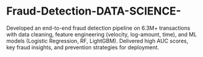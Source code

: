 # Fraud-Detection-DATA-SCIENCE-
Developed an end-to-end fraud detection pipeline on 6.3M+ transactions with data cleaning, feature engineering (velocity, log-amount, time), and ML models (Logistic Regression, RF, LightGBM). Delivered high AUC scores, key fraud insights, and prevention strategies for deployment.
